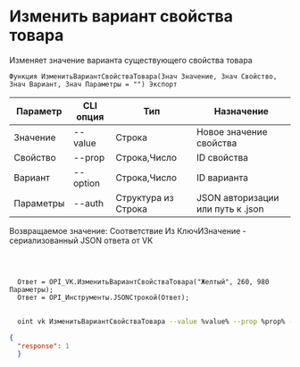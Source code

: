 ﻿---
sidebar_position: 6
---

# Изменить вариант свойства товара
 Изменяет значение варианта существующего свойства товара



`Функция ИзменитьВариантСвойстваТовара(Знач Значение, Знач Свойство, Знач Вариант, Знач Параметры = "") Экспорт`

  | Параметр | CLI опция | Тип | Назначение |
  |-|-|-|-|
  | Значение | --value | Строка | Новое значение свойства |
  | Свойство | --prop | Строка,Число | ID свойства |
  | Вариант | --option | Строка,Число | ID варианта |
  | Параметры | --auth | Структура из Строка | JSON авторизации или путь к .json |

  
  Возвращаемое значение:   Соответствие Из КлючИЗначение - сериализованный JSON ответа от VK

<br/>




```bsl title="Пример кода"
  
  Ответ = OPI_VK.ИзменитьВариантСвойстваТовара("Желтый", 260, 980 Параметры);
  Ответ = OPI_Инструменты.JSONСтрокой(Ответ);
```
	


```sh title="Пример команды CLI"
    
  oint vk ИзменитьВариантСвойстваТовара --value %value% --prop %prop% --option %option% --auth %auth%

```

```json title="Результат"
{
  "response": 1
  }
```
